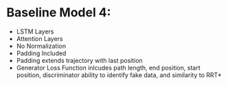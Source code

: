 # Baseline Model 4:
- LSTM Layers
- Attention Layers
- No Normalization
- Padding Included
- Padding extends trajectory with last position
- Generator Loss Function inlcudes path length, end position, start position, discriminator ability to identify fake data, and similarity to RRT*
